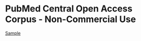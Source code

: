 # PubMed Central Open Access Corpus - Non-Commercial Use
 
[Sample](../sample/pmc_noncomm.txt)
 
<!-- MARKDOWN-AUTO-DOCS:START (CODE:src=../../../ekorpkit/resources/corpora/pmc_noncomm.yaml) --> 
<!-- MARKDOWN-AUTO-DOCS:END -->
